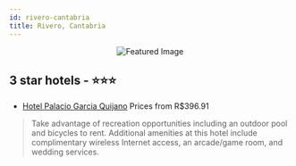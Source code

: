 ```yaml
---
id: rivero-cantabria
title: Rivero, Cantabria
---
```


<center><img src="https://i.travelapi.com/hotels/3000000/2700000/2691600/2691593/62500e37_z.jpg" alt="Featured Image" /></center>


##  3 star hotels - ⭐️⭐️⭐️

-    [Hotel Palacio Garcia Quijano](https://us.hurb.com/hotels/rivero/hotel-palacio-garcia-quijano-JNP-JP232992?cmp=18055) Prices from R$396.91
   > Take advantage of recreation opportunities including an outdoor pool and bicycles to rent. Additional amenities at this hotel include complimentary wireless Internet access, an arcade/game room, and wedding services.
